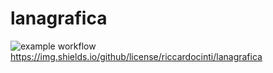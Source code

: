 # lanagrafica
![example workflow](https://img.shields.io/github/workflow/status/riccardocinti/lanagrafica/Rust/main)
https://img.shields.io/github/license/riccardocinti/lanagrafica
